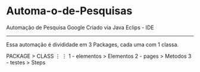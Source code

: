 # Automa-o-de-Pesquisas
Automação de Pesquisa Google
               Criado via Java Eclips - IDE 
******************************************************************

Essa automação é divididade em 3 Packages, cada uma com 1 classa.

   PACKAGE    >   CLASS
      ⋮             ⋮
1 - elementos > Elementos
2 - pages     > Metodos
3 - testes    > Steps

